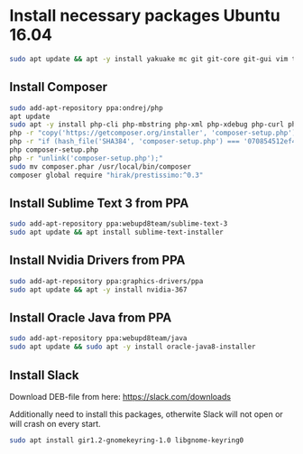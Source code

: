 # Install necessary packages Ubuntu 16.04

``` bash
sudo apt update && apt -y install yakuake mc git git-core git-gui vim thunderbird curl
```


## Install Composer

``` bash
sudo add-apt-repository ppa:ondrej/php
apt update
sudo apt -y install php-cli php-mbstring php-xml php-xdebug php-curl php-intl php-mysql php-gd
php -r "copy('https://getcomposer.org/installer', 'composer-setup.php');"
php -r "if (hash_file('SHA384', 'composer-setup.php') === '070854512ef404f16bac87071a6db9fd9721da1684cd4589b1196c3faf71b9a2682e2311b36a5079825e155ac7ce150d') { echo 'Installer verified'; } else { echo 'Installer corrupt'; unlink('composer-setup.php'); } echo PHP_EOL;"
php composer-setup.php
php -r "unlink('composer-setup.php');"
sudo mv composer.phar /usr/local/bin/composer
composer global require "hirak/prestissimo:^0.3"
```

## Install Sublime Text 3 from PPA

``` bash
sudo add-apt-repository ppa:webupd8team/sublime-text-3
sudo apt update && apt install sublime-text-installer 
```


## Install Nvidia Drivers from PPA

``` bash
sudo add-apt-repository ppa:graphics-drivers/ppa
sudo apt update && apt -y install nvidia-367
```


## Install Oracle Java from PPA

``` bash
sudo add-apt-repository ppa:webupd8team/java
sudo apt update && sudo apt -y install oracle-java8-installer
```


## Install Slack

Download DEB-file from here: https://slack.com/downloads

Additionally need to install this packages, otherwite Slack will not open or will crash on every start.

``` bash
sudo apt install gir1.2-gnomekeyring-1.0 libgnome-keyring0
```

